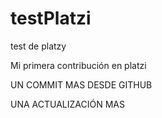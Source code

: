 # testPlatzi
test de platzy

Mi primera contribución en platzi

UN COMMIT MAS DESDE GITHUB

UNA ACTUALIZACIÓN MAS
